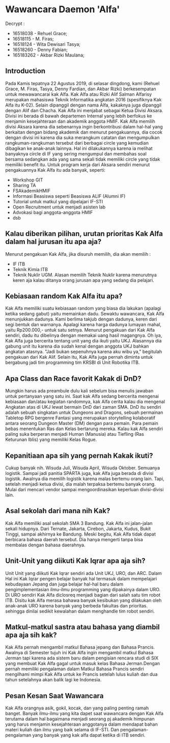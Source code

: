 # Wawancara Daemon 'Alfa'
Decrypt :
- 16518038 - Rehuel Grace;
- 16518115 - M. Firas;
- 16518124 - Wita Dewisari Tasya;
- 16518260 - Denny Fabian;
- 165183262 - Akbar Rizki Maulana;

## Introduction
Pada Kamis tepatnya 22 Agustus 2019, di selasar dingdong, kami (Rehuel Grace, M. Firas, Tasya, Denny Fardian, dan Akbar Rizki) berkesempatan untuk mewawancarai kak Alfa.
Kak Alfa atau Rizki Alif Salman Alfarisy merupakan mahasiswa Teknik Informatika angkatan 2016 (spesifiknya Kak Alfa itu K-02). Selain dipanggil dengan nama Alfa, kakaknya juga dipanggil dengan Alif dan Chacha.
Kak Alfa ini menjabat sebagai Ketua Divisi Aksara. Divisi ini berada di bawah departemen Internal yang lebih berfokus ke menjamin kesejahteraan dan akademik anggota HMIF.
Kak Alfa memilih divisi Aksara karena dia sebenarnya ingin berkontribusi dalam hal-hal yang berkaitan dengan bidang akademik dan menurut pengakuannya, dia cocok dengan divisi ini karena dia suka merangkum catatan dan mengumpulkan rangkuman-rangkuman tersebut dari berbagai circle yang kemudian dibagikan ke anak-anak lainnya. Hal ini dilakukannya karena ia melihat banyaknya circle di IF yang sering mengumpul dan membahas soal bersama sedangkan ada yang sama sekali tidak memiliki circle yang tidak memiliki benefit itu.
Untuk program kerja dari Aksara sendiri menurut pengakuannya Kak Alfa itu ada banyak, seperti:
* Workshop GIT
* Sharing TA
* FSAkademikHMIF
* Informasi Beasiswa seperti Beasiswa ALIF (Alumni IF)
* Tutorial untuk matkul yang dipelajari IF-STI
* Open Recruitment untuk menjadi asisten lab
* Advokasi bagi anggota-anggota HMIF
* dsb

## Kalau diberikan pilihan, urutan prioritas Kak Alfa dalam hal jurusan itu apa aja?
Menurut pengakuan Kak Alfa, jika disuruh memilih, dia akan memilih :
* IF ITB
* Teknik Kimia ITB
* Teknik Nuklir UGM.
  Alasan memilih Teknik Nuklir karena menurutnya keren aja kalau ditanya orang jurusan apa yang sedang dia pelajari.

## Kebiasaan random Kak Alfa itu apa?
Kak Alfa memiliki suatu kebiasaan random yang biasa dia lakukan (apalagi ketika sedang gabut) yaitu memainkan dadu. Sewaktu wawancara, Kak Alfa menunjukkan dadunya. Kami berlima takjub dengan dadunya, keren dari segi bentuk dan warnanya. Apalagi karena harga dadunya lumayan mahal, yaitu Rp200.000,- untuk satu setnya. 
Menurut pengakuan dari Kak Alfa sendiri, dadu itu dibelinya dengan memakai uang hasil magangnya. Oh iya, Kak Alfa juga bercerita tentang unit yang dia ikuti yaitu UKJ. Alasannya dia gabung unit itu karena dia sudah kenal dengan anggota UKJ bahkan angkatan atasnya. "Jadi bukan sepenuhnya karena aku wibu ya," begitulah pengakuan dari Kak Alif.
Selain itu, Kak Alfa juga pernah diminta untuk bergabung jadi tim programming tim KRSBI di Unit Robotika ITB.

## Apa Class dan Race favorit Kakak di DnD?
Mungkin harus ada preambule dulu kali sebelum bisa menulis jawaban untuk pertanyaan yang satu ini. Saat kak Alfa sedang bercerita mengenai kebiasaan dan/atau kegiatan randomnya, kak Alfa cerita kalau dia mengenal Angkatan atas di UKJ lewat bermain DnD dari zaman SMA. DnD itu sendiri adalah sebuah singkatan untuk Dungeons and Dragons, sebuah permainan Tabletop RPG bergenre Fantasi yang merupakan storytelling kolaboratif antara seorang Dungeon Master (DM) dengan para pemain. Para pemain bebas menentukan Ras dan Kelas bertarung mereka. Kalau kak Alfa sendiri paling suka berperan menjadi Human (Manusia) atau Tiefling (Ras Keturunan Iblis) yang memiliki Kelas Rogue.

## Kepanitiaan apa sih yang pernah Kakak ikuti?
Cukup banyak nih. Wisuda Juli, Wisuda April, Wisuda Oktober. Semuanya logistik. Sampai jadi panitia SPARTA juga, kak Alfa juga berada di divisi logistik. Awalnya dia memilih logistik karena malas bertemu orang lain. Tapi, setelah menjadi ketua divisi, dia malah terpaksa bertemu banyak orang. Mulai dari mencari vendor sampai mengoordinasikan keperluan divisi-divisi lain.

## Asal sekolah dari mana nih Kak?
 Kak Alfa memiliki asal sekolah SMA 3 Bandung. Kak Alfa ini jalan-jalan sekali hidupnya. Dari Ternate, Jakarta, Cirebon, Jakarta, Kudus, Bukit Tinggi, sampai akhirnya ke Bandung. Meski begitu, Kak Alfa tidak dapat berbicara bahasa daerah tersebut. Dia hanya mengerti tanpa bisa membalas dengan bahasa daerahnya.

## Unit-Unit yang diikuti Kak Iqrar apa aja sih?
Unit Unit yang diikuti Kak Iqrar sendiri ada Unit UKJ, URO, dan ARC. Dalam Hal ini Kak Iqrar pengen belajar banyak hal termasuk dalam mempelajari kebudayaan Jepang dan juga belajar hal-hal baru dalam pengimplementasian ilmu-ilmu programming yang dipakainya dalam URO. Di URO sendiri Kak Alfa diclosreq menjadi bagian dari salah satu tim robot ITB. Disitu kak Alfa merasa bahawa banyak kesibukan yang dilakukan oleh anak-anak URO karena banyak yang berbeda fakultas dan prioritas. sehingga dinilai sedikit kewalahan dalam menghandle tim robot sendiri.

## Matkul-matkul sastra atau bahasa yang diambil apa aja sih kak?
Kak Alfa pernah mengambil matkul Bahasa jepang dan Bahasa Prancis. Awalnya di Semester tujuh ini Kak Alfa ingin mengambil matkul Bahasa Jerman tapi karena ada sistem baru dalam pengisian rencara studi di SIX yang membuat Kak Alfa gagal untuk masuk kelas Bahasa Jerman.Dengan pernah memiliki pengalaman dalam Matkul Bahasa Prancis sendiri mengilhami mimpi Kak Alfa untuk ke Prancis setelah lulus kuliah dan dua tahun setelahnya akan balik lagi ke Indonesia.


## Pesan Kesan Saat Wawancara
Kak Alfa orangnya asik, gokil, kocak, dan yang paling penting ramah banget. Banyak ilmu-ilmu yang kita dapet saat wawancara dengan Kak Alfa terutama dalam hal bagaimana menjadi seorang pj akademik himpunan yang harus menjamin kesejahteraan anggotanya dalam mendapat bahan materi kuliah dan ilmu yang baik selama di IF-STI. Dan pengalaman-pengalaman yang banyak yang  kak alfa dapat ketika di ITB sendiri. 

